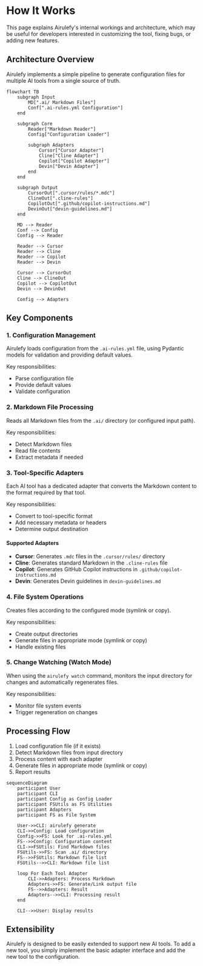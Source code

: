# How It Works

This page explains Airulefy's internal workings and architecture, which may be useful for developers interested in customizing the tool, fixing bugs, or adding new features.

## Architecture Overview

Airulefy implements a simple pipeline to generate configuration files for multiple AI tools from a single source of truth.

```mermaid
flowchart TB
    subgraph Input
        MD[".ai/ Markdown Files"]
        Conf[".ai-rules.yml Configuration"]
    end
    
    subgraph Core
        Reader["Markdown Reader"]
        Config["Configuration Loader"]
        
        subgraph Adapters
            Cursor["Cursor Adapter"]
            Cline["Cline Adapter"]
            Copilot["Copilot Adapter"]
            Devin["Devin Adapter"]
        end
    end
    
    subgraph Output
        CursorOut[".cursor/rules/*.mdc"]
        ClineOut[".cline-rules"]
        CopilotOut[".github/copilot-instructions.md"]
        DevinOut["devin-guidelines.md"]
    end
    
    MD --> Reader
    Conf --> Config
    Config --> Reader
    
    Reader --> Cursor
    Reader --> Cline
    Reader --> Copilot
    Reader --> Devin
    
    Cursor --> CursorOut
    Cline --> ClineOut
    Copilot --> CopilotOut
    Devin --> DevinOut
    
    Config --> Adapters
```

## Key Components

### 1. Configuration Management

Airulefy loads configuration from the `.ai-rules.yml` file, using Pydantic models for validation and providing default values.

Key responsibilities:
- Parse configuration file
- Provide default values
- Validate configuration

### 2. Markdown File Processing

Reads all Markdown files from the `.ai/` directory (or configured input path).

Key responsibilities:
- Detect Markdown files
- Read file contents
- Extract metadata if needed

### 3. Tool-Specific Adapters

Each AI tool has a dedicated adapter that converts the Markdown content to the format required by that tool.

Key responsibilities:
- Convert to tool-specific format
- Add necessary metadata or headers
- Determine output destination

#### Supported Adapters

- **Cursor**: Generates `.mdc` files in the `.cursor/rules/` directory
- **Cline**: Generates standard Markdown in the `.cline-rules` file
- **Copilot**: Generates GitHub Copilot instructions in `.github/copilot-instructions.md`
- **Devin**: Generates Devin guidelines in `devin-guidelines.md`

### 4. File System Operations

Creates files according to the configured mode (symlink or copy).

Key responsibilities:
- Create output directories
- Generate files in appropriate mode (symlink or copy)
- Handle existing files

### 5. Change Watching (Watch Mode)

When using the `airulefy watch` command, monitors the input directory for changes and automatically regenerates files.

Key responsibilities:
- Monitor file system events
- Trigger regeneration on changes

## Processing Flow

1. Load configuration file (if it exists)
2. Detect Markdown files from input directory
3. Process content with each adapter
4. Generate files in appropriate mode (symlink or copy)
5. Report results

```mermaid
sequenceDiagram
    participant User
    participant CLI
    participant Config as Config Loader
    participant FSUtils as FS Utilities
    participant Adapters
    participant FS as File System
    
    User->>CLI: airulefy generate
    CLI->>Config: Load configuration
    Config->>FS: Look for .ai-rules.yml
    FS-->>Config: Configuration content
    CLI->>FSUtils: Find Markdown files
    FSUtils->>FS: Scan .ai/ directory
    FS-->>FSUtils: Markdown file list
    FSUtils-->>CLI: Markdown file list
    
    loop For Each Tool Adapter
        CLI->>Adapters: Process Markdown
        Adapters->>FS: Generate/Link output file
        FS-->>Adapters: Result
        Adapters-->>CLI: Processing result
    end
    
    CLI-->>User: Display results
```

## Extensibility

Airulefy is designed to be easily extended to support new AI tools. To add a new tool, you simply implement the basic adapter interface and add the new tool to the configuration.
